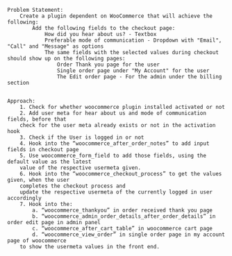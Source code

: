 	Problem Statement:
		Create a plugin dependent on WooCommerce that will achieve the following:
			Add the following fields to the checkout page:
				How did you hear about us? - Textbox
				Preferable mode of communication - Dropdown with "Email", "Call" and "Message" as options
				The same fields with the selected values during checkout should show up on the following pages:
					Order Thank you page for the user
					Single order page under "My Account" for the user
					The Edit order page - For the admin under the billing section


	Approach:
		1. Check for whether woocommerce plugin installed activated or not
		2. Add user meta for hear about us and mode of communication fields, before that 
		check for the user meta already exists or not in the activation hook
		3. Check if the User is logged in or not
		4. Hook into the “woocommerce_after_order_notes” to add input fields in checkout page
		5. Use woocommerce_form_field to add those fields, using the default value as the latest
		value of the respective usermeta given.
		6. Hook into the “woocommerce_checkout_process” to get the values given, when the user 
		completes the checkout process and
		update the respective usermeta of the currently logged in user accordingly
		7. Hook into the: 
		    a. “woocommerce_thankyou” in order received thank you page
		    b. “woocommerce_admin_order_details_after_order_details” in order edit page in admin panel
		    c. “woocommerce_after_cart_table” in woocommerce cart page
		    d. “woocommerce_view_order” in single order page in my account page of woocommerce
		to show the usermeta values in the front end.

